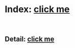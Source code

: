 # Index: [click me](https://kah3vich.github.io/Islamic/dist/index.html)
<br>

## Detail: [click me](https://kah3vich.github.io/Islamic/dist/detail.html)